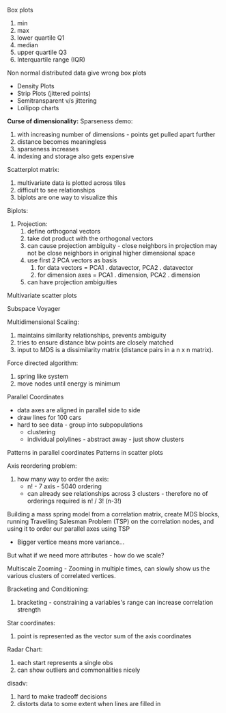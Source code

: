 
Box plots
1. min
2. max
3. lower quartile Q1
4. median
5. upper quartile Q3
6. Interquartile range (IQR)

Non normal distributed data give wrong box plots

- Density Plots
- Strip Plots (jittered points)
- Semitransparent v/s jittering
- Lollipop charts



**Curse of dimensionality:**
Sparseness demo:
1. with increasing number of dimensions - points get pulled apart further
2. distance becomes meaningless
3. sparseness increases
4. indexing and storage also gets expensive


Scatterplot matrix:
1. multivariate data is plotted across tiles
2. difficult to see relationships
3. biplots are one way to visualize this



Biplots:
1. Projection:
	1. define orthogonal vectors
	2. take dot product with the orthogonal vectors
	3. can cause projection ambiguity - close neighbors in projection may not be close neighbors in original higher dimensional space
	4. use first 2 PCA vectors as basis
		1. for data vectors = PCA1 . datavector,    PCA2 . datavector
		2. for dimension axes = PCA1 . dimension,   PCA2 . dimension
	5. can have projection ambiguities


Multivariate scatter plots

Subspace Voyager

Multidimensional Scaling:
1. maintains similarity relationships, prevents ambiguity
2. tries to ensure distance btw points are closely matched
3. input to MDS is a dissimilarity matrix (distance pairs in a n x n matrix).


Force directed algorithm:
1. spring like system
2. move nodes until energy is minimum




Parallel Coordinates 
- data axes are aligned in parallel side to side
- draw lines for 100 cars
- hard to see data - group into subpopulations
	- clustering
	- individual polylines - abstract away - just show clusters

Patterns in parallel coordinates
Patterns in scatter plots


Axis reordering problem:
1. how many way to order the axis:
	- n! - 7 axis - 5040 ordering
	- can already see relationships across 3 clusters - therefore no of orderings required is       n! / 3! (n-3!)



Building a mass spring model from a correlation matrix, create MDS blocks, running Travelling Salesman Problem (TSP) on the correlation nodes, and using it to order our parallel axes using TSP

- Bigger vertice means more variance...


But what if we need more attributes - how do we scale?

Multiscale Zooming - Zooming in multiple times, can slowly show us the various clusters of correlated vertices.

Bracketing and Conditioning:
1. bracketing - constraining a variables's range can increase correlation strength



Star coordinates:
1. point is represented as the vector sum of the axis coordinates





Radar Chart:
1. each start represents a single obs
2. can show outliers and commonalities nicely

disadv:
1. hard to make tradeoff decisions
2. distorts data to some extent when lines are filled in

